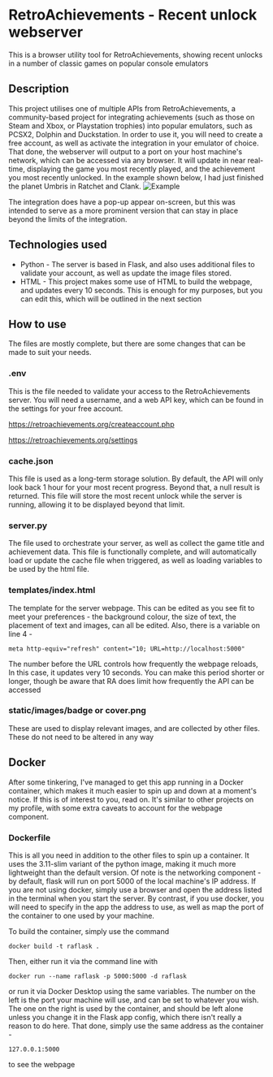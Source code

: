 # RetroAchievements - Recent unlock webserver
This is a browser utility tool for RetroAchievements, showing recent unlocks in a number of classic games on popular console emulators

## Description
This project utilises one of multiple APIs from RetroAchievements, a community-based project for integrating achievements (such as those on Steam and Xbox, or Playstation trophies) into popular emulators, such as PCSX2, Dolphin and Duckstation. In order to use it, you will need to create a free account, as well as activate the integration in your emulator of choice. That done, the webserver will output to a port on your host machine's network, which can be accessed via any browser. It will update in near real-time, displaying the game you most recently played, and the achievement you most recently unlocked. In the example shown below, I had just finished the planet Umbris in Ratchet and Clank. 
![Example](https://github.com/user-attachments/assets/3340a832-26bf-4d2d-a9d3-4722c30182ca)


The integration does have a pop-up appear on-screen, but this was intended to serve as a more prominent version that can stay in place beyond the limits of the integration.

## Technologies used
* Python - The server is based in Flask, and also uses additional files to validate your account, as well as update the image files stored.
* HTML - This project makes some use of HTML to build the webpage, and updates every 10 seconds. This is enough for my purposes, but you can edit this, which will be outlined in the next section

## How to use
The files are mostly complete, but there are some changes that can be made to suit your needs.

### .env
This is the file needed to validate your access to the RetroAchievements server. You will need a username, and a web API key, which can be found in the settings for your free account.

https://retroachievements.org/createaccount.php

https://retroachievements.org/settings

### cache.json
This file is used as a long-term storage solution. By default, the API will only look back 1 hour for your most recent progress. Beyond that, a null result is returned. This file will store the most recent unlock while the server is running, allowing it to be displayed beyond that limit.

### server.py
The file used to orchestrate your server, as well as collect the game title and achievement data. This file is functionally complete, and will automatically load or update the cache file when triggered, as well as loading variables to be used by the html file.

### templates/index.html
The template for the server webpage. This can be edited as you see fit to meet your preferences - the background colour, the size of text, the placement of text and images, can all be edited. Also, there is a variable on line 4 -
```
meta http-equiv="refresh" content="10; URL=http://localhost:5000"
```
The number before the URL controls how frequently the webpage reloads, In this case, it updates very 10 seconds. You can make this period shorter or longer, though be aware that RA does limit how frequently the API can be accessed

### static/images/badge or cover.png
These are used to display relevant images, and are collected by other files. These do not need to be altered in any way

## Docker

After some tinkering, I've managed to get this app running in a Docker container, which makes it much easier to spin up and down at a moment's notice. If this is of interest to you, read on. It's similar to other projects on my profile, with some extra caveats to account for the webpage component.

### Dockerfile

This is all you need in addition to the other files to spin up a container. It uses the 3.11-slim variant of the python image, making it much more lightweight than the default version. Of note is the networking component - by default, flask will run on port 5000 of the local machine's IP address. If you are not using docker, simply use a browser and open the address listed in the terminal when you start the server. 
By contrast, if you use docker, you will need to specify in the app the address to use, as well as map the port of the container to one used by your machine.

To build the container, simply use the command
```
docker build -t raflask .
```
Then, either run it via the command line with
```
docker run --name raflask -p 5000:5000 -d raflask
```
or run it via Docker Desktop using the same variables. The number on the left is the port your machine will use, and can be set to whatever you wish. The one on the right is used by the container, and should be left alone unless you change it in the Flask app config, which there isn't really a reason to do here. That done, simply use the same address as the container -
```
127.0.0.1:5000
```
to see the webpage
